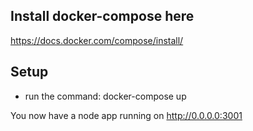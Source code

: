 ## Install docker-compose here

https://docs.docker.com/compose/install/

## Setup 

- run the command: docker-compose up

You now have a node app running on http://0.0.0.0:3001